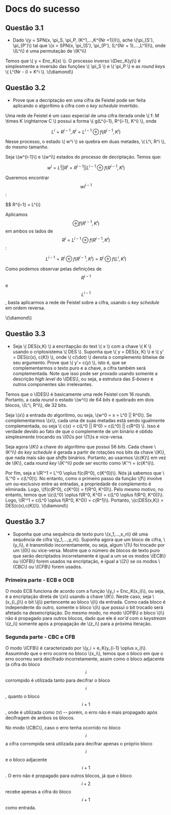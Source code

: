 # Docs do sucesso

## Questão 3.1

- Dado \\(y = SPN(x, \pi_S, \pi_P, (K^1,...,K^{Nr +1}))\\), ache \\(\pi_{S'}, \pi_{P'}\\) tal que \\(x = SPN(x, \pi_{S'}, \pi_{P'}, (L^{Nr + 1},...,L^1))\\), onde \\(L^i\\) é uma permutação de \\(K^i\\)

Temos que \\( y = Enc_K(x) \\). O processo inverso \\(Dec_K(y)\\) é simplesmente a inversão das funções \\( \pi_S \\) e \\( \pi_P \\) e as _round keys_ \\( L^(Nr - i) = K^i \\). \\(\diamond\\)

## Questão 3.2

- Prove que a decriptação em uma cifra de Feistel pode ser feita aplicando o algorítimo à cifra com o _key schedule_ invertido.

Uma rede de Feistel é um caso especial de uma cifra iterada onde \\( f: M \times K \rightarrow C \\) possui a forma \\( g(L^{i-1}, R^{i-1}, K^i) \\), onde 

$$ L^i = R^{i-1}, R^i = L^{i-1} \oplus f(R^{i-1}, K^i)$$

Nesse processo, o estado \\( w^i \\) se quebra em duas metades, \\( L^i, R^i \\), do mesmo tamanho.

Seja \\(w^{i-1}\\) e \\(w^i\\) estados do processo de decriptação. Temos que:

$$w^i = L^i || R^i = R^{i-1} || L^{i-1} \oplus f(R^{i-1}, K^i)$$

Queremos encontrar $$wi^{i-1}$$:

$$ R^{i-1} = L^{i}

Aplicamos $$\oplus f(R^{i-1}, K^i)$$ em ambos os lados de $$R^i = L^{i-1} \oplus f(R^{i-1}, K^i)$$:

$$L^{i-1} = R^i \oplus f(R^{i-1}, K^i) = R^i \oplus f(L^i, K^i)$$

Como podemos observar pelas definições de $$R^{i-1}$$ e $$L^{i-1}$$, basta
aplicarmos a rede de Feistel sobre a cifra, usando o _key schedule_ em ordem reversa.

 \\(\diamond\\)

## Questão 3.3

- Seja \\( DES(x,K) \\) a encritapção do text \\( x \\) com a chave \\( K \\) usando o criptosistema \\( DES \\). Suponha que \\( y = DES(x, K) \\) e \\( y' = DES(c(x), c(K)) \\), onde \\( c(\dot) \\) denota o complemento bitwise de seu argumento. Prove que \\( y'= c(y) \\), isto é, que se complementarmos o texto puro e a chave, a cifra também será complementada. Note que isso pode ser provado usando somente a descrição _high level_ do \\(DES\\), ou seja, a estrutura das _S-boxes_ e outros componentes são irrelevantes.

Temos que o \\(DES\\) é basicamente uma rede Feistel com 16 _rounds_. Portanto, a cada _round_ o estado \\(w^i\\) de 64 _bits_ é quebrado em dois blocos, \\(L^i, R^i\\), de 32 bits. 

Seja \\(x\\) a entrada do algorítimo, ou seja, \\(w^0 = x = L^0 || R^0\\). Se complementarmos \\(x\\), cada uma de suas metadas está sendo igualmente complementada, ou seja \\( c(x) = c(L^0 || R^0) = c(L^0) || c(R^0) \\). Isso é verdade devido ao fato de que o complemente de um binário é obtido simplesmente trocando os \\(0\\)s por \\(1\\)s e vice-versa.

Seja agora \\(K\\) a chave do algorítimo que possui 56 _bits_. Cada chave \\(K^i\\) do _key schedule_ é gerada a partir de rotações nos bits da chave \\(K\\), que nada mais são que _shifts_ binários. Portanto, ao usarmos \\(c(K)\\) em vez de \\(K\\), cada _round key_ \\(K'^i\\) pode ser escrito como \\K'^i = (c(K^i)\\).

Por fim, seja a \\(R'^1 = L'^0 \oplus f(c(R^0), c(K^0))\\). Nós já sabemos que \\(L'^0 = c(L^0)\\). No entanto, como o primeiro passo da função \\(f\\) involve um ou-exclusivo entre as entradas, a propriedade de complemento é eliminada. Logo, \\(f(c(R^0), c(K^0)) = f(R^0, K^0)\\). Pelo mesmo motivo, no entanto, temos que \\(c(L^0) \oplus f(R^0, K^0) = c(L^0 \oplus f(R^0, K^0))\\). Logo, \\(R'^1 = c(L^0 \oplus f(R^0, K^0)) = c(R^1)\\). Portanto, \\(c(DES(x,K)) = DES(c(x),c(K))\\). \\(\diamond\\)

## Questão 3.7

- Suponha que uma sequência de texto puro \\(x_1,...,x_n\\) dê uma sequência de cifra \\(y_1,...,y_n\\). Suponha agora que um bloco de cifra, \\(y_i\\), é transmitido incorrentamente, ou seja, algum \\(1\\) foi trocado por um \\(0\\) ou vice-versa. Mostre que o número de blocos de texto puro que serão decriptados incorretamente é igual a um se os modos \\(ECB\\) ou \\(OFB\\) forem usados na encriptação, e igual a \\(2\\) se os modos \\(CBC\\) ou \\(CFB\\) forem usados.

### Primeira parte - ECB e OCB

O modo ECB funciona de acordo com a função \\(y_i = Enc_K(x_i)\\), ou seja, é a encriptação direta de \\(x\\) usando a chave \\(K\\). Neste caso, seja \\(x_{i_j}\\) o bit \\(j\\) pertencente ao bloco \\(i\\) da entrada. Como cada bloco é independente do outro, somente o bloco \\(i\\) que possui o bit trocado será afetado na desencriptação. Do mesmo modo, no modo \\(OFB\\) o bloco \\(i\\) não é propagado para outros blocos, dado que ele é _xor'd_ com o _keystream_ \\(z_i\\) somente após a propagação de \\(z_i\\) para a próxima iteração. 

### Segunda parte - CBC e CFB

O modo \\(CFB\\) é caracterizado por \\(y_i = e_K(y_{i-1} \oplus x_i)\\). Assumindo que o erro ocorre no bloco \\(x_i\\), temos que o bloco em que
o erro ocorreu será decifrado incorretamente, assim como o bloco adjacente (a cifra do bloco $$i$$ corrompido é utilizada tanto para decifrar o bloco $$i$$, quanto o bloco
$$i+1$$, onde é utilizada como `IV`) -- porém, o erro não é mais propagado após decifragem de ambos os blocos.

No modo \\(CBC\\),  caso o erro tenha ocorrido no bloco $$i$$ a cifra corrompida será utilizada para decifrar apenas o próprio bloco $$i$$ e o bloco adjacente $$i+1$$.
O erro não é propagado para outros blocos, já que o bloco $$i+2$$ recebe apenas a cifra do bloco $$i+1$$ como entrada.
